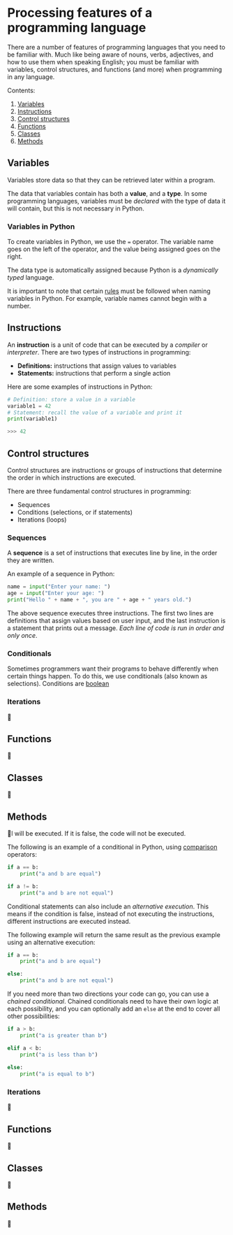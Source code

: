 # Processing features of a programming language

There are a number of features of programming languages that you need to be familiar with. Much like being aware of nouns, verbs, adjectives, and how to use them when speaking English; you must be familiar with variables, control structures, and functions (and more) when programming in any language.

Contents:

1. [Variables](#variables)
1. [Instructions](#instructions)
1. [Control structures](#control-structures)
1. [Functions](#functions)
1. [Classes](#classes)
1. [Methods](#methods)

## Variables

Variables store data so that they can be retrieved later within a program.

The data that variables contain has both a **value**, and a **type**. In some programming languages, variables must be _declared_ with the type of data it will contain, but this is not necessary in Python.

### Variables in Python

To create variables in Python, we use the `=` operator. The variable name goes on the left of the operator, and the value being assigned goes on the right.

The data type is automatically assigned because Python is a _dynamically typed_ language.

It is important to note that certain [rules](https://www.w3schools.com/python/gloss_python_variable_names.asp) must be followed when naming variables in Python. For example, variable names cannot begin with a number.

## Instructions

An **instruction** is a unit of code that can be executed by a _compiler_ or _interpreter_. There are two types of instructions in programming:

* **Definitions:** instructions that assign values to variables
* **Statements:** instructions that perform a single action

Here are some examples of instructions in Python:

```python
# Definition: store a value in a variable
variable1 = 42
# Statement: recall the value of a variable and print it
print(variable1)

>>> 42
```

## Control structures

Control structures are instructions or groups of instructions that determine the order in which instructions are executed.

There are three fundamental control structures in programming:

* Sequences
* Conditions (selections, or if statements)
* Iterations (loops)

### Sequences

A **sequence** is a set of instructions that executes line by line, in the order they are written.

An example of a sequence in Python:

```python
name = input("Enter your name: ")
age = input("Enter your age: ")
print("Hello " + name + ", you are " + age + " years old.")
```

The above sequence executes three instructions. The first two lines are definitions that assign values based on user input, and the last instruction is a statement that prints out a message. _Each line of code is run in order and only once_.

### Conditionals

Sometimes programmers want their programs to behave differently when certain things happen. To do this, we use conditionals (also known as selections). Conditions are [boolean](./kk319.md#boolean)

### Iterations

🚧

## Functions

🚧

## Classes

🚧

## Methods

🚧l will be executed. If it is false, the code will not be executed.

The following is an example of a conditional in Python, using [comparison](kk311#comparison) operators:

```python
if a == b:
    print("a and b are equal")

if a != b:
    print("a and b are not equal")
```

Conditional statements can also include an _alternative execution_. This means if the condition is false, instead of not executing the instructions, different instructions are executed instead.

The following example will return the same result as the previous example using an alternative execution:

```python
if a == b:
    print("a and b are equal")

else:
    print("a and b are not equal")
```

If you need more than two directions your code can go, you can use a _chained conditional_. Chained conditionals need to have their own logic at each possibility, and you can optionally add an `else` at the end to cover all other possibilities:

```python
if a > b:
    print("a is greater than b")

elif a < b:
    print("a is less than b")
    
else:
    print("a is equal to b")
```

### Iterations

🚧

## Functions

🚧

## Classes

🚧

## Methods

🚧